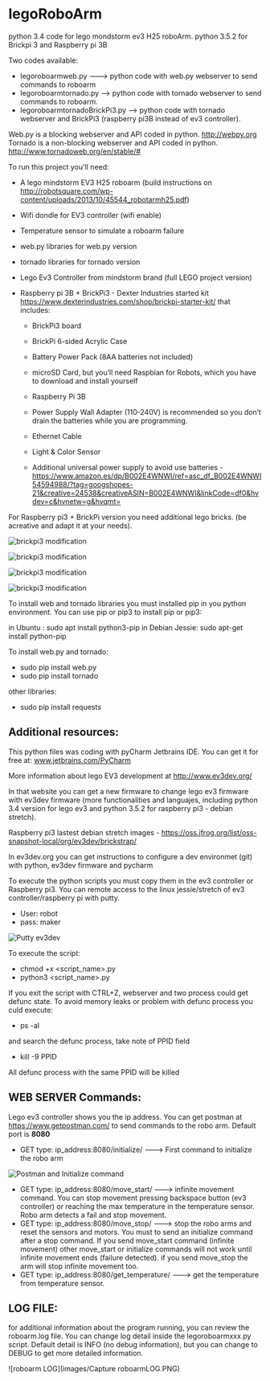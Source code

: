 # legoRoboArm
python 3.4 code for lego mondstorm ev3 H25 roboArm.
python 3.5.2 for Brickpi 3 and Raspberry pi 3B

Two codes available:

- legoroboarmweb.py ---> python code with web.py webserver to send commands to roboarm
- legoroboarmtornado.py --> python code with tornado webserver to send commands to roboarm. 
- legoroboarmtornadoBrickPi3.py --> python code with tornado webserver and BrickPi3 (raspberry pi3B instead of ev3 controller).

Web.py is a blocking webserver and API coded in python. http://webpy.org
Tornado is a non-blocking webserver and API coded in python. http://www.tornadoweb.org/en/stable/#

To run this project you'll need:

- A lego mindstorm EV3 H25 roboarm (build instructions on http://robotsquare.com/wp-content/uploads/2013/10/45544_robotarmh25.pdf)
- Wifi dondle for EV3 controller (wifi enable)
- Temperature sensor to simulate a roboarm failure
- web.py libraries for web.py version
- tornado libraries for tornado version

- Lego Ev3 Controller from mindstorm brand (full LEGO project version)
- Raspberry pi 3B + BrickPi3 - Dexter Industries started kit https://www.dexterindustries.com/shop/brickpi-starter-kit/ that includes:
    * BrickPi3 board
    * BrickPi 6-sided Acrylic Case
    * Battery Power Pack (8AA batteries not included)
    * microSD Card, but you’ll need Raspbian for Robots, which you have to download and install yourself
    * Raspberry Pi 3B
    * Power Supply Wall Adapter (110-240V) is recommended so you don’t drain the batteries while you are programming.
    * Ethernet Cable
    * Light & Color Sensor
    
    * Additional universal power supply to avoid use batteries - https://www.amazon.es/dp/B002E4WNWI/ref=asc_df_B002E4WNWI54594988/?tag=googshopes-21&creative=24538&creativeASIN=B002E4WNWI&linkCode=df0&hvdev=c&hvnetw=g&hvqmt=

For Raspberry pi3 + BrickPi version you need additional lego bricks. (be acreative and adapt it at your needs).

![brickpi3 modification](images/brickpi3_01.jpg)

![brickpi3 modification](images/brickpi3_02.jpg)

![brickpi3 modification](images/brickpi3_03.jpg)

![brickpi3 modification](images/brickpi3_04.jpg)

To install web and tornado libraries you must installed pip in you python environment. You can use pip or pip3
to install pip or pip3:

in Ubuntu       : sudo apt install python3-pip
in Debian Jessie: sudo apt-get install python-pip

To install web.py and tornado:

- sudo pip install web.py
- sudo pip install tornado

other libraries:

- sudo pip install requests

Additional resources: 
---------------------
This python files was coding with pyCharm Jetbrains IDE. You can get it for free at: www.jetbrains.com/PyCharm

More information about lego EV3 development at http://www.ev3dev.org/

In that website you can get a new firmware to change lego ev3 firmware with ev3dev firmware (more functionalities and languajes, including python 3.4 version for lego ev3 and python 3.5.2 for raspberry pi3 - debian stretch).

Raspberry pi3 lastest debian stretch images - https://oss.jfrog.org/list/oss-snapshot-local/org/ev3dev/brickstrap/

In ev3dev.org you can get instructions to configure a dev environmet (git) with python, ev3dev firmware and pycharm

To execute the python scripts you must copy them in the ev3 controller or Raspberry pi3.
You can remote access to the linux jessie/stretch of ev3 controller/raspberry pi with putty.

- User: robot
- pass: maker

![Putty ev3dev](images/Capture%20Putty%20roboarm.PNG)

To execute the script:
- chmod +x <script_name>.py
- python3 <script_name>.py

If you exit the script with CTRL+Z, webserver and two process could get defunc state. To avoid memory leaks or problem with defunc process you culd execute:

- ps -al 

and search the defunc process, take note of PPID field

- kill -9 PPID

All defunc process with the same PPID will be killed

WEB SERVER Commands:
--------------------

Lego ev3 controller shows you the ip address. You can get postman at https://www.getpostman.com/ to send commands to the robo arm. Default port is **8080**

- GET type: ip_address:8080/initialize/ ---> First command to initialize the robo arm

![Postman and Initialize command](images/Capture%20postman%20initialize.PNG)

- GET type: ip_address:8080/move_start/ ---> infinite movement command. You can stop movement pressing backspace button (ev3 controller) or reaching the max temperature in the temperature sensor. Robo arm detects a fail and stop movement.
- GET type: ip_address:8080/move_stop/  ---> stop the robo arms and reset the sensors and motors. You must to send an initialize command after a stop command. If you send move_start command (infinite movement) other move_start or initialize commands will not work until infinite movement ends (failure detected). if you send move_stop the arm will stop infinite movement too.
- GET type: ip_address:8080/get_temperature/ ---> get the temperature from temperature sensor.

LOG FILE:
--------------------

for additional information about the program running, you can review the roboarm.log file. You can change log detail inside the legoroboarmxxx.py script. Default detail is INFO (no debug information), but you can change to DEBUG to get more detailed information.

![roboarm LOG](images/Capture roboarmLOG.PNG)


